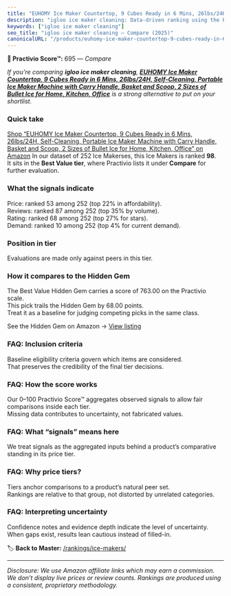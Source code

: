 ```yaml
---
title: "EUHOMY Ice Maker Countertop, 9 Cubes Ready in 6 Mins, 26lbs/24H, Self-Cleaning, Portable Ice Maker Machine with Carry Handle, Basket and Scoop, 2 Sizes of Bullet Ice for Home, Kitchen, Office"
description: "igloo ice maker cleaning: Data-driven ranking using the Practivio Score™. Positioned by quality, value, demand, findability, momentum."
keywords: ["igloo ice maker cleaning"]
seo_title: "igloo ice maker cleaning — Compare (2025)"
canonicalURL: "/products/euhomy-ice-maker-countertop-9-cubes-ready-in-6-mins-26lbs24h-self-cleaning-portable-ice-maker-machine-with-carry-handle-basket-and-scoop-2-sizes-of-bullet-ice-for-home-kitchen-office-B0DCJ78D27/"
---
```


**🛒 Practivio Score™:** 695 — _Compare_


*If you're comparing **igloo ice maker cleaning**, **[EUHOMY Ice Maker Countertop, 9 Cubes Ready in 6 Mins, 26lbs/24H, Self-Cleaning, Portable Ice Maker Machine with Carry Handle, Basket and Scoop, 2 Sizes of Bullet Ice for Home, Kitchen, Office](https://www.amazon.com/dp/B0DCJ78D27?tag=practivio-20)** is a strong alternative to put on your shortlist.*
### Quick take
[Shop “EUHOMY Ice Maker Countertop, 9 Cubes Ready in 6 Mins, 26lbs/24H, Self-Cleaning, Portable Ice Maker Machine with Carry Handle, Basket and Scoop, 2 Sizes of Bullet Ice for Home, Kitchen, Office” on Amazon](https://www.amazon.com/dp/B0DCJ78D27?tag=practivio-20)
In our dataset of 252 Ice Makerses, this Ice Makers is ranked **98**.  
It sits in the **Best Value tier**, where Practivio lists it under **Compare** for further evaluation.

### What the signals indicate
Price: ranked 53 among 252 (top 22% in affordability).  
Reviews: ranked 87 among 252 (top 35% by volume).  
Rating: ranked 68 among 252 (top 27% for stars).  
Demand: ranked 10 among 252 (top 4% for current demand).

### Position in tier
Evaluations are made only against peers in this tier.

### How it compares to the Hidden Gem
The Best Value Hidden Gem carries a score of 763.00 on the Practivio scale.  
This pick trails the Hidden Gem by 68.00 points.  
Treat it as a baseline for judging competing picks in the same class.  

See the Hidden Gem on Amazon → [View listing](https://www.amazon.com/dp/B00197WV7I?tag=practivio-20)

### FAQ: Inclusion criteria
Baseline eligibility criteria govern which items are considered.  
That preserves the credibility of the final tier decisions.

### FAQ: How the score works
Our 0–100 Practivio Score™ aggregates observed signals to allow fair comparisons inside each tier.  
Missing data contributes to uncertainty, not fabricated values.

### FAQ: What “signals” means here
We treat signals as the aggregated inputs behind a product’s comparative standing in its price tier.

### FAQ: Why price tiers?
Tiers anchor comparisons to a product’s natural peer set.  
Rankings are relative to that group, not distorted by unrelated categories.

### FAQ: Interpreting uncertainty
Confidence notes and evidence depth indicate the level of uncertainty.  
When gaps exist, results lean cautious instead of filled-in.

<!-- Missing template for Compare/CompareWithinPriceClass -->


🏷️ **Back to Master:** [/rankings/ice-makers/](/rankings/ice-makers/)

---
_Disclosure: We use Amazon affiliate links which may earn a commission. We don’t display live prices or review counts. Rankings are produced using a consistent, proprietary methodology._
